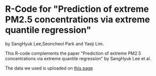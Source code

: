 # R-Code for "Prediction of extreme PM2.5 concentrations via extreme quantile regression"

by SangHyuk Lee,Seoncheol Park and Yaeji Lim.

This R-code complements the paper "Prediction of extreme PM2.5 concentrations via extreme quantile regression" by SangHyuk Lee et al.

The data we used is uploaded on [this page](https://drive.google.com/drive/folders/1xa8WAseocrUwph6-an7w1oq7hlSBwST6?usp=sharing)
